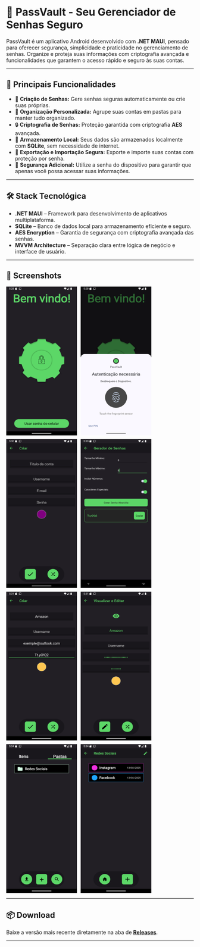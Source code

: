 # **📱 PassVault - Seu Gerenciador de Senhas Seguro**

PassVault é um aplicativo Android desenvolvido com **.NET MAUI**, pensado para oferecer segurança, simplicidade e praticidade no gerenciamento de senhas. Organize e proteja suas informações com criptografia avançada e funcionalidades que garantem o acesso rápido e seguro às suas contas.

---

## 🚀 **Principais Funcionalidades**

- 🔑 **Criação de Senhas:** Gere senhas seguras automaticamente ou crie suas próprias.  
- 📂 **Organização Personalizada:** Agrupe suas contas em pastas para manter tudo organizado.  
- 🔒 **Criptografia de Senhas:** Proteção garantida com criptografia **AES** avançada.  
- 💾 **Armazenamento Local:** Seus dados são armazenados localmente com **SQLite**, sem necessidade de internet.  
- 🔐 **Exportação e Importação Segura:** Exporte e importe suas contas com proteção por senha.  
- 📱 **Segurança Adicional:** Utilize a senha do dispositivo para garantir que apenas você possa acessar suas informações.  

---

## 🛠️ **Stack Tecnológica**

- **.NET MAUI** – Framework para desenvolvimento de aplicativos multiplataforma.  
- **SQLite** – Banco de dados local para armazenamento eficiente e seguro.  
- **AES Encryption** – Garantia de segurança com criptografia avançada das senhas.  
- **MVVM Architecture** – Separação clara entre lógica de negócio e interface de usuário.  

---

## 📸 **Screenshots**

<div style="display: flex; flex-wrap: wrap; gap: 10px;">
  <img src="https://github.com/lucasdavi99/PassVault/blob/main/Assets/Screenshot_1739467710.png?raw=true" alt="Imagem 1" width="190" height="400"/>
  <img src="https://github.com/lucasdavi99/PassVault/blob/main/Assets/Screenshot_1739467727.png?raw=true" alt="Imagem 2" width="190" height="400"/>
  <img src="https://github.com/lucasdavi99/PassVault/blob/main/Assets/Screenshot_1739467812.png?raw=true" alt="Imagem 3" width="190" height="400"/>
  <img src="https://github.com/lucasdavi99/PassVault/blob/main/Assets/Screenshot_1739467852.png?raw=true" alt="Imagem 4" width="190" height="400"/>
  <img src="https://github.com/lucasdavi99/PassVault/blob/main/Assets/Screenshot_1739467878.png?raw=true" alt="Imagem 5" width="190" height="400"/>
  <img src="https://github.com/lucasdavi99/PassVault/blob/main/Assets/Screenshot_1739467891.png?raw=true" alt="Imagem 6" width="190" height="400"/>
  <img src="https://github.com/lucasdavi99/PassVault/blob/main/Assets/Screenshot_1739468051.png?raw=true" alt="Imagem 7" width="190" height="400"/>
  <img src="https://github.com/lucasdavi99/PassVault/blob/main/Assets/Screenshot_1739468053.png?raw=true" alt="Imagem 8" width="190" height="400"/>
</div>

---

## 📦 **Download**

Baixe a versão mais recente diretamente na aba de [**Releases**](https://github.com/lucasdavi99/PassVault/releases).

---

